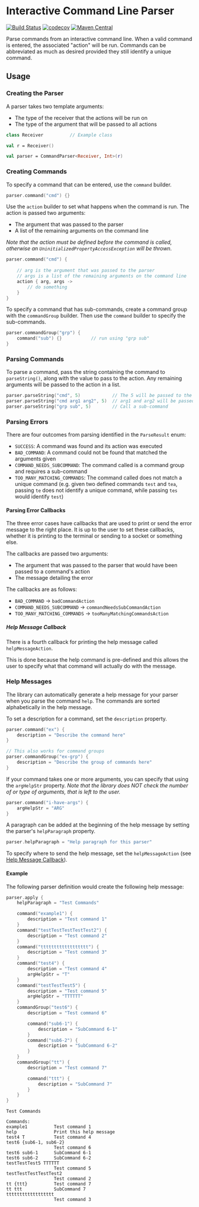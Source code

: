# Interactive Command Line Parser

[![Build Status](https://travis-ci.com/maxnz/InteractiveCommandParser.svg?branch=master)](https://travis-ci.com/maxnz/InteractiveCommandParser)
[![codecov](https://codecov.io/gh/maxnz/InteractiveCommandParser/branch/master/graph/badge.svg)](https://codecov.io/gh/maxnz/InteractiveCommandParser)
[![Maven Central](https://maven-badges.herokuapp.com/maven-central/io.github.maxnz/interactive-command-parser/badge.svg)](https://maven-badges.herokuapp.com/maven-central/io.github.maxnz/interactive-command-parser)

Parse commands from an interactive command line.
When a valid command is entered, the associated "action" will be run.
Commands can be abbreviated as much as desired provided they still identify a unique command.

## Usage

### Creating the Parser

A parser takes two template arguments:
- The type of the receiver that the actions will be run on
- The type of the argument that will be passed to all actions 

```kotlin
class Receiver          // Example class

val r = Receiver()

val parser = CommandParser<Receiver, Int>(r)
```

### Creating Commands

To specify a command that can be entered, use the `command` builder.
```kotlin
parser.command("cmd") {}
```

Use the `action` builder to set what happens when the command is run.
The action is passed two arguments:
- The argument that was passed to the parser
- A list of the remaining arguments on the command line

*Note that the action must be defined before the command is called, otherwise an `UninitializedPropertyAccessException` will be thrown.*

```kotlin
parser.command("cmd") {
    
    // arg is the argument that was passed to the parser
    // args is a list of the remaining arguments on the command line
    action { arg, args ->
        // do something
    }
}
```

To specify a command that has sub-commands, create a command group with the `commandGroup` builder.
Then use the `command` builder to specify the sub-commands.

```kotlin
parser.commandGroup("grp") {
    command("sub") {}           // run using "grp sub"
}
```

### Parsing Commands

To parse a command, pass the string containing the command to `parseString()`, along with the value to pass to the action.
Any remaining arguments will be passed to the action in a list.

```kotlin
parser.parseString("cmd", 5)            // The 5 will be passed to the action as arg
parser.parseString("cmd arg1 arg2", 5)  // arg1 and arg2 will be passed as part of args
parser.parseString("grp sub", 5)        // Call a sub-command
```

### Parsing Errors

There are four outcomes from parsing identified in the `ParseResult` enum:
- `SUCCESS`: A command was found and its action was executed
- `BAD_COMMAND`: A command could not be found that matched the arguments given
- `COMMAND_NEEDS_SUBCOMMAND`: The command called is a command group and requires a sub-command
- `TOO_MANY_MATCHING_COMMANDS`: The command called does not match a unique command (e.g. given two defined commands `test` and `tea`, passing `te` does not identify a unique command, while passing `tes` would identify `test`)


#### Parsing Error Callbacks

The three error cases have callbacks that are used to print or send the error message to the right place.
It is up to the user to set these callbacks, whether it is printing to the terminal or sending to a socket or something else.

The callbacks are passed two arguments:
- The argument that was passed to the parser that would have been passed to a command's action
- The message detailing the error

The callbacks are as follows:
- `BAD_COMMAND` -> `badCommandAction`
- `COMMAND_NEEDS_SUBCOMMAND` -> `commandNeedsSubCommandAction`
- `TOO_MANY_MATCHING_COMMANDS` -> `tooManyMatchingCommandsAction`

##### Help Message Callback

There is a fourth callback for printing the help message called `helpMessageAction`.

This is done because the help command is pre-defined and this allows the user to specify what that command will actually do with the message.

### Help Messages

The library can automatically generate a help message for your parser when you parse the command `help`.
The commands are sorted alphabetically in the help message.

To set a description for a command, set the `description` property.

```kotlin
parser.command("ex") {
    description = "Describe the command here"
}

// This also works for command groups
parser.commandGroup("ex-grp") {
    description = "Describe the group of commands here"
}
```

If your command takes one or more arguments, you can specify that using the `argHelpStr` property.
*Note that the library does NOT check the number of or type of arguments, that is left to the user.*

```kotlin
parser.command("i-have-args") {
    argHelpStr = "ARG"
}
```

A paragraph can be added at the beginning of the help message by setting the parser's `helpParagraph` property.

```kotlin
parser.helpParagraph = "Help paragraph for this parser"
```

To specify where to send the help message, set the `helpMessageAction` (see [Help Message Callback](https://github.com/maxnz/InteractiveCommandParser#help-message-callback)).

#### Example

The following parser definition would create the following help message:

```kotlin
parser.apply {
    helpParagraph = "Test Commands"    

    command("example1") {
        description = "Test command 1"
    }
    command("testTestTestTestTest2") {
        description = "Test command 2"
    }
    command("tttttttttttttttttt") {
        description = "Test command 3"
    }
    command("test4") {
        description = "Test command 4"
        argHelpStr = "T"
    }
    command("testTestTest5") {
        description = "Test command 5"
        argHelpStr = "TTTTTT"
    }
    commandGroup("test6") {
        description = "Test command 6"

        command("sub6-1") {
            description = "SubCommand 6-1"
        }
        command("sub6-2") {
            description = "SubCommand 6-2"
        }
    }
    commandGroup("tt") {
        description = "Test command 7"

        command("ttt") {
            description = "SubCommand 7"
        }
    }
}
```

```
Test Commands

Commands:
example1          Test command 1
help              Print this help message
test4 T           Test command 4
test6 {sub6-1, sub6-2}
                  Test command 6
test6 sub6-1      SubCommand 6-1
test6 sub6-2      SubCommand 6-2
testTestTest5 TTTTTT
                  Test command 5
testTestTestTestTest2
                  Test command 2
tt {ttt}          Test command 7
tt ttt            SubCommand 7
tttttttttttttttttt
                  Test command 3
```
